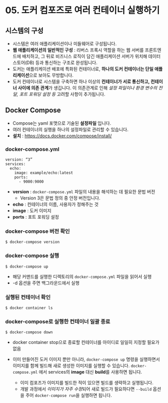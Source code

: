 # 05. 도커 컴포즈로 여러 컨테이너 실행하기
## 시스템의 구성

* 시스템은 여러 애플리케이션이나 미들웨어로 구성됩니다.
* **웹 애플리케이션의 일반적인 구성** : 리버스 프록시 역할을 하는 웹 서버를 프론트엔드에 배치하고, 그 뒤로 비즈니스 로직이 담긴 애플리케이션 서버가 위치해 데이터 스토어(DB) 등과 통신하는 구조로 완성됩니다.
* 도커는 애플리케이션 배포에 특화된 컨테이너로, **하나의 도커 컨테이너는 단일 애플리케이션**으로 보아도 무방합니다.
* 도커 컨테이너로 시스템을 구축하면 하나 이상의 **컨테이너가 서로 통신하고, 컨테이너 사이에 의존 관계**가 생깁니다. 이 의존관계로 인해 *설정 파일이나 환경 변수의 전달, 포트 포워딩 설정 등* 고려할 사항이 추가됩니다.

## Docker Compose

* Compose는 yaml 포맷으로 기술된 **설정파일** 입니다.
* 여러 컨테이너의 실행을 하나의 설정파일로 관리할 수 있습니다.
* **설치** : https://docs.docker.com/compose/install/

### docker-compose.yml
```
version: “3”
services:
  echo:
    image: example/echo:latest
    ports:
      - 9000:9000
```

* **version** : `docker-compose.yml` 파일의 내용을 해석하는 데 필요한 문법 버전
	* Version 3은 문법 정의 중 안정 버전입니다.
* **echo** : 컨테이너의 이름, 사용자가 정해주는 것
* **image** : 도커 이미지
* **ports** : 포트 포워딩 설정

### docker-compose 버전 확인
```
$ docker-compose version
```

### docker-compose 실행
```
$ docker-compose up
```
* 해당 커맨드를 실행한 디렉토리의 `docker-compose.yml` 파일을 읽어서 실행
* -d 옵션을 주면 백그라운드에서 실행

### 실행된 컨테이너 확인
```
$ docker container ls
```

### docker-compose로 실행한 컨테이너 일괄 종료
```
$ docker-compose down
```

* docker container stop으로 종료할 컨테이너를 아이디로 일일히 지정할 필요가 없음

* 이미 만들어진 도커 이미지 뿐만 아니라, `docker-compose up` 명령을 실행하면서 이미지를 함께 빌드해 새로 생성한 이미지를 실행할 수 있습니다. `docker-compose.yml` 에서 services의 **image** 대신 **build**를 사용하면 됩니다.
	* 이미 컴포즈가 이미지를 빌드한 적이 있으면 빌드를 생략하고 실행됩니다.
	* 개발 과정에서 *이미지가 자주 수정*되어 새로 빌드가 필요하다면 `--build` 옵션을 주어 `docker-compose run`을 실행하면 됩니다.
